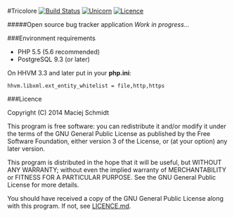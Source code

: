 #Tricolore [![Build Status](http://img.shields.io/travis/Macsch15/Tricolore.svg?style=flat)](https://travis-ci.org/Macsch15/Tricolore) [![Unicorn](http://img.shields.io/badge/unicorn-on-ff69b4.svg?style=flat)](https://github.com/Macsch15/Tricolore) [![Licence](http://img.shields.io/badge/licence-gnu-red.svg?style=flat)](https://github.com/Macsch15/Tricolore/blob/master/LICENSE.md)

#####Open source bug tracker application
*Work in progress...*

###Environment requirements
- PHP 5.5 (5.6 recommended)
- PostgreSQL 9.3 (or later)

On HHVM 3.3 and later put in your **php.ini**:
```
hhvm.libxml.ext_entity_whitelist = file,http,https
```

###Licence

Copyright (C) 2014 Maciej Schmidt

This program is free software: you can redistribute it and/or modify
it under the terms of the GNU General Public License as published by
the Free Software Foundation, either version 3 of the License, or
(at your option) any later version.

This program is distributed in the hope that it will be useful,
but WITHOUT ANY WARRANTY; without even the implied warranty of
MERCHANTABILITY or FITNESS FOR A PARTICULAR PURPOSE.  See the
GNU General Public License for more details.

You should have received a copy of the GNU General Public License
along with this program. If not, see [LICENCE.md](https://github.com/Macsch15/Tricolore/blob/master/LICENSE.md).

